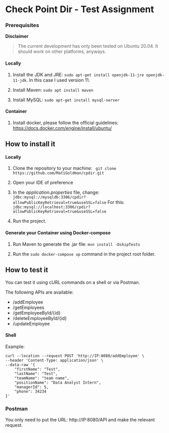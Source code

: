 # Check Point Dir - Test Assignment

### Prerequisites

**Disclaimer**
> The current development has only been tested on Ubuntu 20.04.
> It should work on other platforms, anyways.

#### Locally
1) Install the JDK and JRE: `sudo apt-get install openjdk-11-jre openjdk-11-jdk`. In this case I used version 11.

2) Install Maven: `sudo apt install maven`

3) Install MySQL: `sudo apt-get install mysql-server`

#### Container

1) Install docker, please follow the official guidelines: https://docs.docker.com/engine/install/ubuntu/

## How to install it

#### Locally
1) Clone the repository to your machine:
` git clone https://github.com/MatiGoldman/cpdir.git`

2) Open your IDE of preference

3) In the *application.properties* file, change: `jdbc:mysql://mysqldb:3306/cpdir?allowPublicKeyRetrieval=true&useSSL=false`
For this: `jdbc:mysql://localhost:3306/cpdir?allowPublicKeyRetrieval=true&useSSL=false`

4) Run the project.

#### Generate your Container using Docker-compose
1) Run Maven to generate the .jar file: `mvn install -DskipTests`

2) Run the `sudo docker-compose up` command in the project root folder.

## How to test it

You can test it using cURL commands on a shell or via Postman.

The following APIs are available:
- /addEmployee
- /getEmployees
- /getEmployeeById/{id}
- /deleteEmployeeById/{id}
- /updateEmployee

#### Shell
Example:
```
curl --location --request POST 'http://IP:8080/addEmployee' \
--header 'Content-Type: application/json' \
--data-raw '{
    "firstName": "Test",
    "lastName": "Test",
    "teamName": "team name",
    "positionName": "Data Analyst Intern",
    "managerId": 5,
    "phone": 34234
}'
```

### Postman

You only need to put the URL: http://IP:8080/API and make the relevant request. 
